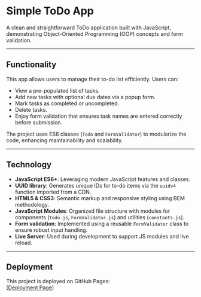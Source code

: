 # Simple ToDo App

A clean and straightforward ToDo application built with JavaScript, demonstrating Object-Oriented Programming (OOP) concepts and form validation.

---

## Functionality

This app allows users to manage their to-do list efficiently. Users can:

- View a pre-populated list of tasks.
- Add new tasks with optional due dates via a popup form.
- Mark tasks as completed or uncompleted.
- Delete tasks.
- Enjoy form validation that ensures task names are entered correctly before submission.

The project uses ES6 classes (`Todo` and `FormValidator`) to modularize the code, enhancing maintainability and scalability.

---

## Technology

- **JavaScript ES6+**: Leveraging modern JavaScript features and classes.
- **UUID library**: Generates unique IDs for to-do items via the `uuidv4` function imported from a CDN.
- **HTML5 & CSS3**: Semantic markup and responsive styling using BEM methodology.
- **JavaScript Modules**: Organized file structure with modules for components (`Todo.js`, `FormValidator.js`) and utilities (`constants.js`).
- **Form validation**: Implemented using a reusable `FormValidator` class to ensure robust input handling.
- **Live Server**: Used during development to support JS modules and live reload.


---

## Deployment

This project is deployed on GitHub Pages:  
[[Deployment Page](https://pilotophillip.github.io/se_project_todo-app/)]
